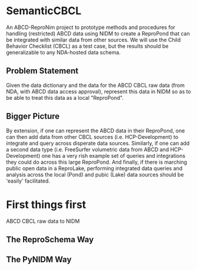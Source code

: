 # SemanticCBCL
An ABCD-ReproNim project to prototype methods and procedures for handling (restricted) ABCD data using NIDM to create a ReproPond that can be integrated with similar data from other sources. We will use the Child Behavior Checklist (CBCL) as a test case, but the results should be generalizable to any NDA-hosted data schema. 

## Problem Statement
Given the data dictionary and the data for the ABCD CBCL raw data (from NDA, with ABCD data access approval), represent this data in NIDM so as to be able to treat this data as a local "ReproPond".

## Bigger Picture
By extension, if one can represent the ABCD data in their ReproPond, one can then add data from other CBCL sources (i.e. HCP-Development) to integrate and query across disperate data sources. Similarly, if one can add a second data type (i.e. FreeSurfer volumetric data from ABCD and HCP-Development) one has a very rish example set of queries and integrations they could do across this large ReproPond. And finally, if there is marching public open data in a ReproLake, performing integrated data queries and analysis across the local (Pond) and pubic (Lake) data sources should be 'easily' facilitated.

# First things first
ABCD CBCL raw data to NIDM

## The ReproSchema Way

## The PyNIDM Way
